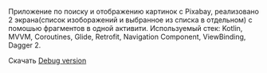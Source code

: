 Приложение по поиску и отображению картинок с Pixabay, реализовано 2 экрана(список изоборажений и выбранное из списка в отдельном) с помошью фрагментов в одной активити. 
Используемый стек: Kotlin, MVVM, Coroutines, Glide, Retrofit, Navigation Component, ViewBinding, Dagger 2.

Скачать [Debug version](https://drive.google.com/file/d/1HPs6nOcMgfscnpOZT-CKl-T1g3rSc9J1/view?usp=sharing)
